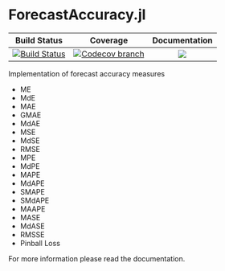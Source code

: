 # ForecastAccuracy.jl

| **Build Status** | **Coverage** | **Documentation** |
|:-----------------:|:-----------------:|:-----------------:|
| [![Build Status][build-img]][build-url] | [![Codecov branch][codecov-img]][codecov-url] |[![](https://img.shields.io/badge/docs-latest-blue.svg)](https://lampspuc.github.io/ForecastAccuracy.jl/latest/)

[build-img]: https://travis-ci.com/LAMPSPUC/ForecastAccuracy.jl.svg?branch=master
[build-url]: https://travis-ci.com/LAMPSPUC/ForecastAccuracy.jl

[codecov-img]: https://codecov.io/gh/LAMPSPUC/ForecastAccuracy.jl/coverage.svg?branch=master
[codecov-url]: https://codecov.io/gh/LAMPSPUC/ForecastAccuracy.jl?branch=master

Implementation of forecast accuracy measures

*   ME
*   MdE
*   MAE 
*   GMAE
*   MdAE
*   MSE 
*   MdSE
*   RMSE 
*   MPE
*   MdPE
*   MAPE
*   MdAPE
*   SMAPE
*   SMdAPE
*   MAAPE
*   MASE
*   MdASE
*   RMSSE
*   Pinball Loss

For more information please read the documentation.